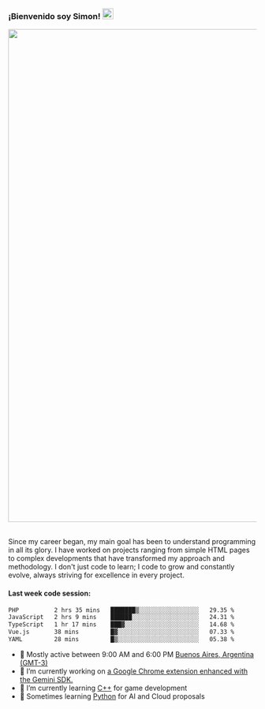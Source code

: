 <h3 align="flex-start"><b>¡Bienvenido soy Simon!&nbsp;</b><img src="https://media.giphy.com/media/hvRJCLFzcasrR4ia7z/giphy.gif" width="22"></h3>

<section>
  <img src="https://raw.githubusercontent.com/saadeghi/saadeghi/master/dino.gif" width="1000">
</section>

<br>
<p>Since my career began, my main goal has been to understand programming in all its glory. I have worked on projects ranging from simple HTML pages to complex developments that have transformed my approach and methodology. I don't just code to learn; I code to grow and constantly evolve, always striving for excellence in every project.</p>

<h4><b>Last week code session: </b></h4>

<!--START_SECTION:waka-->

```txt
PHP          2 hrs 35 mins   ███████▒░░░░░░░░░░░░░░░░░   29.35 %
JavaScript   2 hrs 9 mins    ██████░░░░░░░░░░░░░░░░░░░   24.31 %
TypeScript   1 hr 17 mins    ███▓░░░░░░░░░░░░░░░░░░░░░   14.68 %
Vue.js       38 mins         █▓░░░░░░░░░░░░░░░░░░░░░░░   07.33 %
YAML         28 mins         █▒░░░░░░░░░░░░░░░░░░░░░░░   05.38 %
```

<!--END_SECTION:waka-->

- 🚩 Mostly active between 9:00 AM and 6:00 PM <a href=https://onlinealarmkur.com/world/es>Buenos Aires, Argentina (GMT-3)</a>
- 👷 I’m currently working on <a href=https://github.com/snapverse/gemini-snippet-monorepo>a Google Chrome extension enhanced with the Gemini SDK.</a>
- 👴 I’m currently learning <a href=https://images3.memedroid.com/images/UPLOADED755/65f2bce6734f6.webp>C++</a> for game development
- 🐍 Sometimes learning <a href=https://qph.cf2.quoracdn.net/main-qimg-4472b6229cb75bf66ab531f3ebd4f975-lq>Python</a> for AI and Cloud proposals
